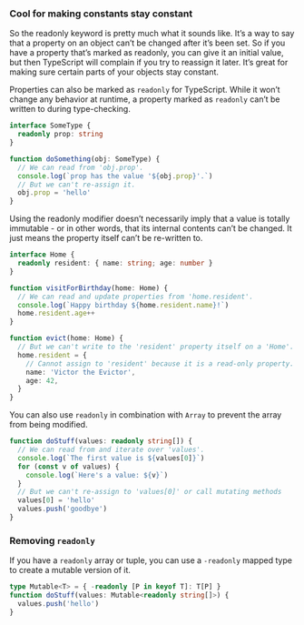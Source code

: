 ### **Cool for making constants stay constant**

So the readonly keyword is pretty much what it sounds like.
It’s a way to say that a property on an object can’t be changed after it’s been set. So if you have a property that’s marked as readonly, you can give it an initial value, but then TypeScript will complain if you try to reassign it later.
It’s great for making sure certain parts of your objects stay constant.

Properties can also be marked as `readonly` for TypeScript. While it won’t change any behavior at runtime, a property marked as `readonly` can’t be written to during type-checking.

```typescript
interface SomeType {
  readonly prop: string
}

function doSomething(obj: SomeType) {
  // We can read from 'obj.prop'.
  console.log(`prop has the value '${obj.prop}'.`)
  // But we can't re-assign it.
  obj.prop = 'hello'
}
```

Using the readonly modifier doesn’t necessarily imply that a value is totally immutable - or in other words, that its internal contents can’t be changed.
It just means the property itself can’t be re-written to.

```typescript
interface Home {
  readonly resident: { name: string; age: number }
}

function visitForBirthday(home: Home) {
  // We can read and update properties from 'home.resident'.
  console.log(`Happy birthday ${home.resident.name}!`)
  home.resident.age++
}

function evict(home: Home) {
  // But we can't write to the 'resident' property itself on a 'Home'.
  home.resident = {
    // Cannot assign to 'resident' because it is a read-only property.
    name: 'Victor the Evictor',
    age: 42,
  }
}
```

You can also use `readonly` in combination with `Array` to prevent the array from being modified.

```typescript
function doStuff(values: readonly string[]) {
  // We can read from and iterate over 'values'.
  console.log(`The first value is ${values[0]}`)
  for (const v of values) {
    console.log(`Here's a value: ${v}`)
  }
  // But we can't re-assign to 'values[0]' or call mutating methods
  values[0] = 'hello'
  values.push('goodbye')
}
```

### Removing `readonly`

If you have a `readonly` array or tuple, you can use a `-readonly` mapped type to create a mutable version of it.

```typescript
type Mutable<T> = { -readonly [P in keyof T]: T[P] }
function doStuff(values: Mutable<readonly string[]>) {
  values.push('hello')
}
```
